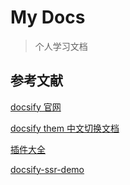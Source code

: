 # My Docs

> 个人学习文档

## 参考文献

[docsify 官网](https://docsify.js.org/#/)

[docsify them 中文切换文档](https://sushantrahate.github.io/docsify-darkly-theme/#/)

[插件大全](https://www.itrma.com/75.html)

[docsify-ssr-demo](https://github.com/docsifyjs/docsify-ssr-demo/blob/master/package.json)
